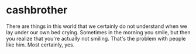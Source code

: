 cashbrother
===========

There are things in this world that we certainly do not understand when we lay under our own bed crying. Sometimes in the morning you smile, but then you realize that you're actually not smiling. That's the problem with people like him. Most certainly, yes.
